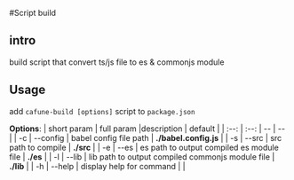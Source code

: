 #Script build

## intro
build script that convert ts/js file to es & commonjs module
## Usage

add  `cafune-build [options]` script to `package.json`

**Options**:
| short param | full param |description | default |
| :--: | :--: | -- | -- |
| -c | --config <type> | babel config file path | **./babel.config.js** |
| -s | --src <type> | src path to compile |  **./src** |
| -e | --es <type> | es path to output compiled es module file | **./es** |
| -l | --lib <type> | lib path to output compiled commonjs module file |  **./lib** |
| -h | --help | display help for command |  |
